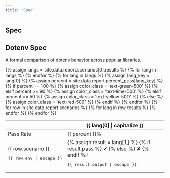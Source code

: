 ```yaml
---
title: "Spec"
---
```


<section class="w-full max-w-5xl mx-auto px-6 mt-10">
  <h1 class="text-center font-bold tracking-tight leading-none text-zinc-950 dark:text-zinc-50 text-2xl py-1">Spec</h1>
  <h2 class="my-5 text-center text-5xl sm:text-6xl md:text-7xl lg:text-8xl font-bold tracking-tight leading-none text-zinc-950 dark:text-[#ECD53F]">Dotenv Spec</h2>
  <p class="mx-auto mt-3 max-w-3xl text-center text-md md:text-lg text-zinc-600 leading-2 mb-6">A formal comparison of dotenv behavior across popular libraries.</p>

  <div class="overflow-x-auto overflow-y-auto rounded-lg border border-zinc-200 dark:border-zinc-700 max-h-[80vh]">
    <table class="min-w-full divide-y divide-zinc-200 dark:divide-zinc-700 text-sm text-left">
      <thead class="bg-zinc-50 dark:bg-zinc-800 sticky top-0 z-10">
        <tr>
          <th class="px-4 py-2 font-semibold text-zinc-600 dark:text-zinc-300 whitespace-nowrap bg-zinc-50 dark:bg-zinc-800"></th>
          {% assign langs = site.data.report.scenarios[0].results %}
          {% for lang in langs %}
            <th class="px-4 py-2 font-semibold text-zinc-600 dark:text-zinc-300 whitespace-nowrap">
              {{ lang[0] | capitalize }}
            </th>
          {% endfor %}
        </tr>
      </thead>
      <tbody class="divide-y divide-zinc-100 dark:divide-zinc-800">
        <!-- New percent pass row -->
        <tr class="bg-zinc-50 dark:bg-zinc-800 font-semibold">
          <td class="px-4 py-2 text-zinc-600 dark:text-zinc-300 text-right">Pass Rate</td>
          {% for lang in langs %}
            {% assign lang_key = lang[0] %}
            {% assign percent = site.data.report.percent_pass[lang_key] %}
            {% if percent == 100 %}
              {% assign color_class = 'text-green-500' %}
            {% elsif percent >= 90 %}
              {% assign color_class = 'text-lime-500' %}
            {% elsif percent >= 50 %}
              {% assign color_class = 'text-yellow-500' %}
            {% else %}
              {% assign color_class = 'text-red-500' %}
            {% endif %}
            <td class="px-4 py-2 text-center text-zinc-800 dark:text-zinc-200">
               <span class="{{ color_class }} font-semibold">{{ percent }}%</span>
            </td>
          {% endfor %}
        </tr>
        <!-- Regular scenarios rows -->
        {% for row in site.data.report.scenarios %}
          <tr class="hover:bg-zinc-50 dark:hover:bg-zinc-800/50">
            <td class="font-medium text-zinc-800 dark:text-zinc-200 whitespace-nowrap relative cursor-help">
              <span class="relative group inline-block cursor-help px-4 py-2">
                {{ row.scenario }}
                <div
                  class="pointer-events-none absolute z-10 left-full ml-1 bg-white dark:bg-zinc-900 text-xs text-left text-zinc-800 dark:text-zinc-100 border border-zinc-200 dark:border-zinc-700 shadow-lg rounded-md p-2 w-96 max-w-sm break-words opacity-0 group-hover:opacity-100 transition-opacity duration-150"
                >
                  <pre class="whitespace-pre-wrap">{{ row.env | escape }}</pre>
                </div>
              </span>
            </td>
            {% for lang in row.results %}
            <td class="text-center text-zinc-800 dark:text-zinc-200">
              {% assign result = lang[1] %}
              <span class="relative group inline-block cursor-help px-4 py-2">
                {% if result.pass %}
                  <span class="text-green-500">✔</span>
                {% else %}
                  <span class="text-red-500">✘</span>
                {% endif %}
                <div
                  class="pointer-events-none absolute z-10 left-full ml-1 bg-white dark:bg-zinc-900 text-xs text-left text-zinc-800 dark:text-zinc-100 border border-zinc-200 dark:border-zinc-700 shadow-lg rounded-md p-2 w-64 max-w-xs break-words opacity-0 group-hover:opacity-100 transition-opacity duration-150"
                  style="top: 0%"
                >
                  <pre class="whitespace-pre-wrap">{{ result.output | escape }}</pre>
                </div>
              </span>
            </td>
            {% endfor %}
          </tr>
        {% endfor %}
      </tbody>
    </table>
  </div>

</section>

